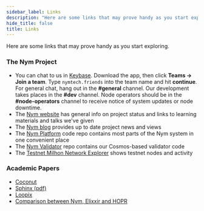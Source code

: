 ```yaml
---
sidebar_label: Links
description: "Here are some links that may prove handy as you start exploring Nym, and the Nym community."
hide_title: false
title: Links
---
```


 

Here are some links that may prove handy as you start exploring.

### The Nym Project

- You can chat to us in [Keybase](https://keybase.io). Download the app, then click **Teams -> Join a team**. Type `nymtech.friends` into the team name and hit **continue**. For general chat, hang out in the **#general** channel. Our development takes places in the **#dev** channel. Node operators should be in the **#node-operators** channel to receive notice of system updates or node downtime.
- The [Nym website](https://nymtech.net) has general info on project status and links to learning materials and talks we've given
- The [Nym blog](https://medium.com/nymtech) provides up to date project news and views
- The [Nym Platform](https://github.com/nymtech/nym) code repo contains most parts of the Nym system in one convenient place
- The [Nym Validator](https://github.com/nymtech/nym-validator) repo contains our Cosmos-based validator code
- The [Testnet Milhon Network Explorer](https://testnet-milhon-explorer.nymtech.net) shows testnet nodes and activity

### Academic Papers

- [Coconut](https://arxiv.org/abs/1802.07344)
- [Sphinx (pdf)](https://www.cypherpunks.ca/~iang/pubs/Sphinx_Oakland09.pdf)
- [Loopix](https://arxiv.org/abs/1703.00536)
- [Comparison between Nym, Elixxir and HOPR](https://arxiv.org/abs/2107.12172)